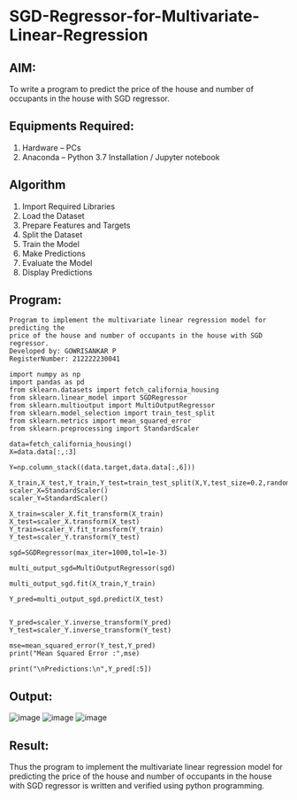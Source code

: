 # SGD-Regressor-for-Multivariate-Linear-Regression

## AIM:
To write a program to predict the price of the house and number of occupants in the house with SGD regressor.

## Equipments Required:
1. Hardware – PCs
2. Anaconda – Python 3.7 Installation / Jupyter notebook

## Algorithm
 
1. Import Required Libraries
2. Load the Dataset
3. Prepare Features and Targets
4. Split the Dataset
5. Train the Model
6. Make Predictions
7. Evaluate the Model
8. Display Predictions

## Program:
```
Program to implement the multivariate linear regression model for predicting the
price of the house and number of occupants in the house with SGD regressor.
Developed by: GOWRISANKAR P
RegisterNumber: 212222230041
```
```
import numpy as np
import pandas as pd
from sklearn.datasets import fetch_california_housing
from sklearn.linear_model import SGDRegressor
from sklearn.multioutput import MultiOutputRegressor
from sklearn.model_selection import train_test_split
from sklearn.metrics import mean_squared_error
from sklearn.preprocessing import StandardScaler

data=fetch_california_housing()
X=data.data[:,:3]

Y=np.column_stack((data.target,data.data[:,6]))

X_train,X_test,Y_train,Y_test=train_test_split(X,Y,test_size=0.2,random_state=42)
scaler_X=StandardScaler()
scaler_Y=StandardScaler()

X_train=scaler_X.fit_transform(X_train)
X_test=scaler_X.transform(X_test)
Y_train=scaler_Y.fit_transform(Y_train)
Y_test=scaler_Y.transform(Y_test)

sgd=SGDRegressor(max_iter=1000,tol=1e-3)

multi_output_sgd=MultiOutputRegressor(sgd)

multi_output_sgd.fit(X_train,Y_train)

Y_pred=multi_output_sgd.predict(X_test)


Y_pred=scaler_Y.inverse_transform(Y_pred)
Y_test=scaler_Y.inverse_transform(Y_test)

mse=mean_squared_error(Y_test,Y_pred)
print("Mean Squared Error :",mse)

print("\nPredictions:\n",Y_pred[:5])

```

## Output:
![image](https://github.com/user-attachments/assets/7d3b4571-3ed2-4c03-b93c-c8efa4f01f98)
![image](https://github.com/user-attachments/assets/9e18cd49-4056-4224-aceb-0eb798a50d23)
![image](https://github.com/user-attachments/assets/e06b23d5-cd7a-451b-8605-5dc42ba16a6f)





## Result:
Thus the program to implement the multivariate linear regression model for predicting the price of the house and number of occupants in the house with SGD regressor is written and verified using python programming.
